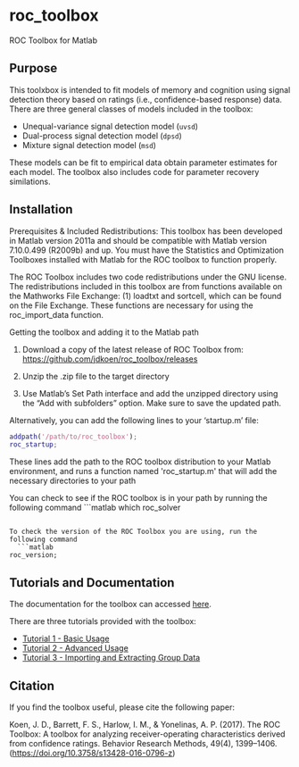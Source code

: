 # roc_toolbox
ROC Toolbox for Matlab

## Purpose

This toolxbox is intended to fit models of memory and cognition using signal detection theory based on ratings (i.e., confidence-based response) data. There are three general classes of models included in the toolbox:

* Unequal-variance signal detection model (`uvsd`)
* Dual-process signal detection model (`dpsd`)
* Mixture signal detection model (`msd`)

These models can be fit to empirical data obtain parameter estimates for each model. The toolbox also includes code for parameter recovery similations. 

## Installation

Prerequisites & Included Redistributions:
This toolbox has been developed in Matlab version 2011a and should be compatible with Matlab version 7.10.0.499 (R2009b) and up. You must have the Statistics and Optimization Toolboxes installed with Matlab for the ROC toolbox to function properly. 

The ROC Toolbox includes two code redistributions under the GNU license. The redistributions included in this toolbox are from functions available on the Mathworks File Exchange: (1) loadtxt and sortcell, which can be found on the File Exchange. These functions are necessary for using the roc_import_data function.

Getting the toolbox and adding it to the Matlab path
1) Download a copy of the latest release of ROC Toolbox from:
https://github.com/jdkoen/roc_toolbox/releases

2) Unzip the .zip file to the target directory

3) Use Matlab’s Set Path interface and add the unzipped directory using the “Add with subfolders” option. Make sure to save the updated path.

Alternatively, you can add the following lines to your ‘startup.m’ file:

```matlab
addpath('/path/to/roc_toolbox');
roc_startup;
```

These lines add the path to the ROC toolbox distribution to your Matlab environment, and runs a function named 'roc_startup.m' that will add the necessary directories to your path

You can check to see if the ROC toolbox is in your path by running the following command
	```matlab
  which roc_solver
  ```

To check the version of the ROC Toolbox you are using, run the following command
	```matlab
  roc_version;
  ```

## Tutorials and Documentation

The documentation for the toolbox can accessed [here](ROC_Toolbox_Manual_v1.1.1.pdf).

There are three tutorials provided with the toolbox:
* [Tutorial 1 - Basic Usage](examples/tutorial1_script.m)
* [Tutorial 2 - Advanced Usage](examples/tutorial2_script.m)
* [Tutorial 3 - Importing and Extracting Group Data](examples/tutorial3_script.m)

## Citation

If you find the toolbox useful, please cite the following paper:

Koen, J. D., Barrett, F. S., Harlow, I. M., & Yonelinas, A. P. (2017). The ROC Toolbox: A toolbox for analyzing receiver-operating characteristics derived from confidence ratings. Behavior Research Methods, 49(4), 1399–1406. (https://doi.org/10.3758/s13428-016-0796-z)
